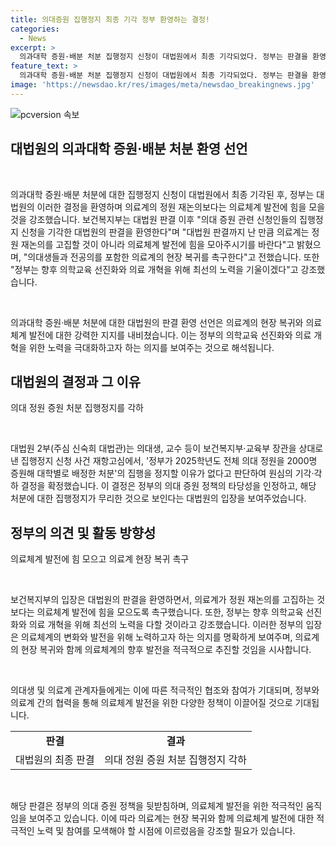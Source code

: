 ```yaml
---
title: 의대증원 집행정지 최종 기각 정부 환영하는 결정!
categories:
  - News
excerpt: >
  의과대학 증원·배분 처분 집행정지 신청이 대법원에서 최종 기각되었다. 정부는 판결을 환영하며, 의료체계 발전을 위해 의료계가 정원 재논의를 포기하고 현장으로 복귀하여야 한다고 강조했다. 또한, 의학교육과 의료개혁을 위해 최선을 다하겠다고 밝혔다. 대법원은 의대생과 교수들이 보건복지부·교육부 장관을 상대로 집행정지 신청을 기각한 원심의 판결을 확정했다.
feature_text: >
  의과대학 증원·배분 처분 집행정지 신청이 대법원에서 최종 기각되었다. 정부는 판결을 환영하며, 의료체계 발전을 위해 의료계가 정원 재논의를 포기하고 현장으로 복귀하여야 한다고 강조했다. 또한, 의학교육과 의료개혁을 위해 최선을 다하겠다고 밝혔다. 대법원은 의대생과 교수들이 보건복지부·교육부 장관을 상대로 집행정지 신청을 기각한 원심의 판결을 확정했다.
image: 'https://newsdao.kr/res/images/meta/newsdao_breakingnews.jpg'
---
```


<p><img src="https://newsdao.kr/res/images/meta/newsdao_breakingnews.jpg" alt="pcversion 속보" /></p>

<h2 data-ke-size="size26">대법원의 의과대학 증원·배분 처분 환영 선언</h2>

<p data-ke-size="size16">&nbsp;</p>

<p>의과대학 증원·배분 처분에 대한 집행정지 신청이 대법원에서 최종 기각된 후, 정부는 대법원의 이러한 결정을 환영하며 의료계의 정원 재논의보다는 의료체계 발전에 힘을 모을 것을 강조했습니다. 보건복지부는 대법원 판결 이후 "의대 증원 관련 신청인들의 집행정지 신청을 기각한 대법원의 판결을 환영한다"며 "대법원 판결까지 난 만큼 의료계는 정원 재논의를 고집할 것이 아니라 의료체계 발전에 힘을 모아주시기를 바란다"고 밝혔으며, "의대생들과 전공의를 포함한 의료계의 현장 복귀를 촉구한다"고 전했습니다. 또한 "정부는 향후 의학교육 선진화와 의료 개혁을 위해 최선의 노력을 기울이겠다"고 강조했습니다.</p>

<p data-ke-size="size16">&nbsp;</p>

<p>의과대학 증원·배분 처분에 대한 대법원의 판결 환영 선언은 의료계의 현장 복귀와 의료체계 발전에 대한 강력한 지지를 내비쳤습니다. 이는 정부의 의학교육 선진화와 의료 개혁을 위한 노력을 극대화하고자 하는 의지를 보여주는 것으로 해석됩니다. </p>

<h2 data-ke-size="size26">대법원의 결정과 그 이유</h2>

<p data-ke-size="size16">의대 정원 증원 처분 집행정지를 각하</p>

<p data-ke-size="size16">&nbsp;</p>

<p>대법원 2부(주심 신숙희 대법관)는 의대생, 교수 등이 보건복지부·교육부 장관을 상대로 낸 집행정지 신청 사건 재항고심에서, '정부가 2025학년도 전체 의대 정원을 2000명 증원해 대학별로 배정한 처분'의 집행을 정지할 이유가 없다고 판단하여 원심의 기각·각하 결정을 확정했습니다. 이 결정은 정부의 의대 증원 정책의 타당성을 인정하고, 해당 처분에 대한 집행정지가 무리한 것으로 보인다는 대법원의 입장을 보여주었습니다.</p>

<h2 data-ke-size="size26">정부의 의견 및 활동 방향성</h2>

<p data-ke-size="size16">의료체계 발전에 힘 모으고 의료계 현장 복귀 촉구</p>

<p data-ke-size="size16">&nbsp;</p>

<p>보건복지부의 입장은 대법원의 판결을 환영하면서, 의료계가 정원 재논의를 고집하는 것보다는 의료체계 발전에 힘을 모으도록 촉구했습니다. 또한, 정부는 향후 의학교육 선진화와 의료 개혁을 위해 최선의 노력을 다할 것이라고 강조했습니다. 이러한 정부의 입장은 의료체계의 변화와 발전을 위해 노력하고자 하는 의지를 명확하게 보여주며, 의료계의 현장 복귀와 함께 의료체계의 향후 발전을 적극적으로 추진할 것임을 시사합니다.</p>

<p data-ke-size="size16">&nbsp;</p>

<p>의대생 및 의료계 관계자들에게는 이에 따른 적극적인 협조와 참여가 기대되며, 정부와 의료계 간의 협력을 통해 의료체계 발전을 위한 다양한 정책이 이끌어질 것으로 기대됩니다.</p>

<table>
    <tbody>
        <tr>
            <td style="text-align: center; height: 17px;"><b>판결</b></td>
            <td style="text-align: center; height: 17px;"><b>결과</b></td>
        </tr>
        <tr>
            <td style="text-align: center; height: 17px;">대법원의 최종 판결</td>
            <td style="text-align: center; height: 17px;">의대 정원 증원 처분 집행정지 각하</td>
        </tr>
    </tbody>
</table>

<p data-ke-size="size16">&nbsp;</p>

<p>해당 판결은 정부의 의대 증원 정책을 뒷받침하며, 의료체계 발전을 위한 적극적인 움직임을 보여주고 있습니다. 이에 따라 의료계는 현장 복귀와 함께 의료체계 발전에 대한 적극적인 노력 및 참여를 모색해야 할 시점에 이르렀음을 강조할 필요가 있습니다.</p>


